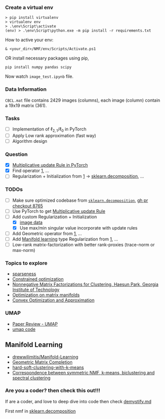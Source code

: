 ### Create a virtual env

```shell
> pip install virtualenv
> virtualenv env
> .\env\Script\activate
(env) > .\env\Script\python.exe -m pip install -r requirements.txt
```

How to active your env:

```
& <your_dir>/NMF/env/Scripts/Activate.ps1
```

OR install necessary packages using pip,

```shell
pip install numpy pandas scipy
```

Now watch `image_test.ipynb` file.

### Data Information

`CBCL.mat` file contains 2429 images (columns), each image (column) contain a 19x19 matrix (361).

### Tasks

- [ ] Implementation of $\ell_{2,1}$/$\ell_{0}$ in PyTorch
- [ ] Apply Low rank approximation (fast way)
- [ ] Algorithm design

### Question

- [x] [Multiplicative update Rule in PyTorch](https://stackoverflow.com/q/75742628/9138425)
- [x] Find operator [1](https://math.stackexchange.com/q/4658970/871843), ...
- [ ] Regularization + Initialization from [1](https://sci-hub.ru/https://www.sciencedirect.com/science/article/abs/pii/S0031320307004359) $\rightarrow$ [sklearn.decomposition](https://github.com/scikit-learn/scikit-learn/blob/530dfc9631b2135412a048b5ec7cf01d155b6067/sklearn/decomposition/_nmf.py#L273), ...

### TODOs

- [ ] Make sure optimized codebase from [`sklearn.decomposition`](https://github.com/scikit-learn/scikit-learn/blob/main/sklearn/decomposition/_nmf.py), [gh pr checkout 8765]()
- [ ] Use PyTorch to get [Multiplicative update Rule](https://stats.stackexchange.com/a/352921/312701)
- [ ] Add custom Regularization + Initialization
  - [x] [image data](https://stackoverflow.com/questions/33610825/normalization-in-image-processing)
  - [x] Use max/min singular value incorporate with update rules
- [ ] Add Geometric operator from [1](https://sci-hub.ru/https://www.worldscientific.com/doi/epdf/10.1142/S021969131940006X), ...
- [ ] Add [Manifold learning](https://github.com/drewwilimitis/Manifold-Learning) type Regularization from [1](https://github.com/scikit-learn/scikit-learn/tree/0a3e585d5651af80430834c2a4008ac96ce04a21/sklearn/manifold), ...
- [ ] Low-rank matrix-factorization with better rank-proxies (trace-norm or max-norm)

### Topics to explore

- [sparseness](https://math.stackexchange.com/questions/4212759/differentiable-sparsity-measure)
- [Constrained optimization](https://www.youtube.com/watch?v=lvzH88DDaow&ab_channel=XiaojingYe)
- [Nonnegative Matrix Factorizations for Clustering, Haesun Park, Georgia Institute of Technology](https://www.youtube.com/watch?v=EKvh4ANUHWM&ab_channel=MMDSFoundation)
- [Optimization on matrix manifolds](https://math.stackexchange.com/a/472180/871843)
- [Convex Optimization and Approximation](https://ee227c.github.io/)

### UMAP

- [Paper Review - UMAP](https://www.youtube.com/watch?v=G9s3cE8TNZo&ab_channel=MachineLearningDojowithTimScarfe)
- [umap code](https://github.com/lmcinnes/umap/tree/9b012b76b12da44e33314dc1029070baceb84616/umap)

## Manifold Learning

- [drewwilimitis/Manifold-Learning](https://github.com/drewwilimitis/Manifold-Learning)
- [Geometric Matrix Completion](https://arxiv.org/pdf/1704.06803.pdf)
- [hard-soft-clustering-with-k-means](https://sandipanweb.wordpress.com/2017/03/19/hard-soft-clustering-with-k-means-weighted-k-means-and-gmm-em/)
- [Correspondence between symmetric NMF, k-means, biclustering and spectral clustering](http://borisburkov.net/2022-08-31-1/)

### Are you a coder? then check this out!!!

If are a coder, and love to deep dive into code then check [demystify.md](https://github.com/emonhossainraihan/Geom-nmf/blob/main/development/demystify.md)

First nmf in [sklearn.decomposition](https://github.com/scikit-learn/scikit-learn/blob/a2a4257bc6e793faf6867cfe781cdfad7e5a7b41/sklearn/decomposition/nmf.py)
